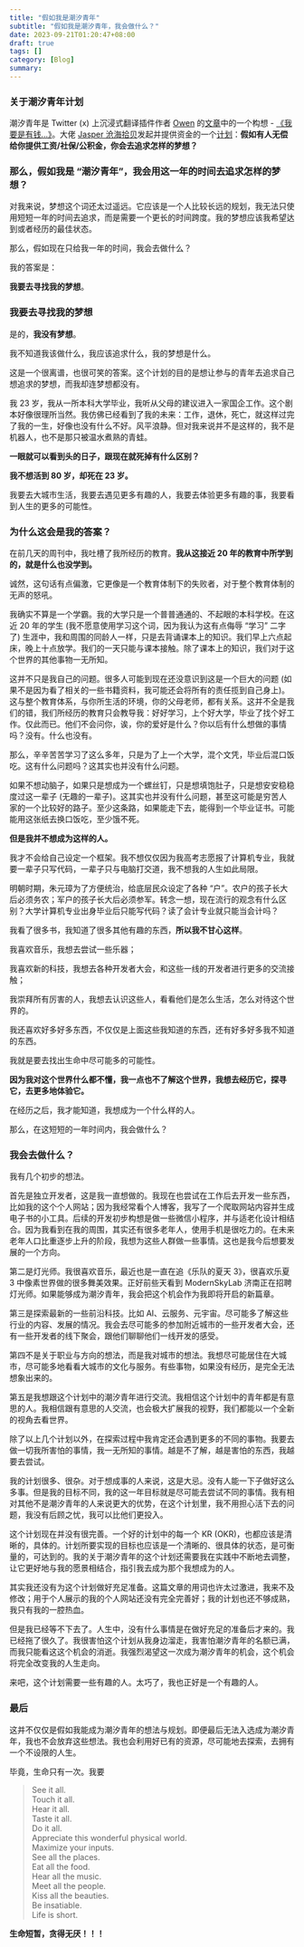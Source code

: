```yaml
---
title: "假如我是潮汐青年"
subtitle: "假如我是潮汐青年，我会做什么？"
date: 2023-09-21T01:20:47+08:00
draft: true
tags: []
category: [Blog]
summary: 
---
```


### 关于潮汐青年计划

潮汐青年是 Twitter (x) 上沉浸式翻译插件作者 [Owen](https://twitter.com/OwenYoungZh) 的[文章](https://x.com/OwenYoungZh/status/1681391418252881920?s=20)中的一个构想 - [《我要是有钱...》](https://www.owenyoung.com/blog/basic-income/)。大佬 [Jasper 沧海拾贝](https://twitter.com/jasper_tide)发起并提供资金的一个[计划](https://x.com/jasper_tide/status/1692533935455277531?s=20)：**假如有人无偿给你提供工资/社保/公积金，你会去追求怎样的梦想？**

### 那么，假如我是 “潮汐青年”，我会用这一年的时间去追求怎样的梦想？

对我来说，梦想这个词还太过遥远。它应该是一个人比较长远的规划，我无法只使用短短一年的时间去追求，而是需要一个更长的时间跨度。我的梦想应该我希望达到或者经历的最佳状态。

那么，假如现在只给我一年的时间，我会去做什么？

我的答案是：

**我要去寻找我的梦想**。

### 我要去寻找我的梦想

是的，**我没有梦想**。

我不知道我该做什么，我应该追求什么，我的梦想是什么。

这是一个很离谱，也很可笑的答案。这个计划的目的是想让参与的青年去追求自己想追求的梦想，而我却连梦想都没有。

我 23 岁，我从一所本科大学毕业，我听从父母的建议进入一家国企工作。这个剧本好像很理所当然。我仿佛已经看到了我的未来：工作，退休，死亡，就这样过完了我的一生，好像也没有什么不好。风平浪静。但对我来说并不是这样的，我不是机器人，也不是那只被温水煮熟的青蛙。

**一眼就可以看到头的日子，跟现在就死掉有什么区别？**

**我不想活到 80 岁，却死在 23 岁。**

我要去大城市生活，我要去遇见更多有趣的人，我要去体验更多有趣的事，我要看到人生的更多的可能性。

### 为什么这会是我的答案？

在前几天的周刊中，我吐槽了我所经历的教育。**我从这接近 20 年的教育中所学到的，就是什么也没学到。**

诚然，这句话有点偏激，它更像是一个教育体制下的失败者，对于整个教育体制的无声的怒吼。

我确实不算是一个学霸。我的大学只是一个普普通通的、不起眼的本科学校。在这近 20 年的学生 (我不愿意使用学习这个词，因为我认为这有点侮辱 “学习” 二字了) 生涯中，我和周围的同龄人一样，只是去背诵课本上的知识。我们早上六点起床，晚上十点放学。我们的一天只能与课本接触。除了课本上的知识，我们对于这个世界的其他事物一无所知。

这并不只是我自己的问题。很多人可能到现在还没意识到这是一个巨大的问题 (如果不是因为看了相关的一些书籍资料，我可能还会将所有的责任揽到自己身上)。这与整个教育体系，与你所生活的环境，你的父母老师，都有关系。这并不全是我们的错，我们所经历的教育只会教导我：好好学习，上个好大学，毕业了找个好工作。仅此而已。他们不会问你，诶，你的爱好是什么？你以后有什么想做的事情吗？没有。什么也没有。

那么，辛辛苦苦学习了这么多年，只是为了上一个大学，混个文凭，毕业后混口饭吃。这有什么问题吗？这其实也并没有什么问题。

如果不想动脑子，如果只是想成为一个螺丝钉，只是想填饱肚子，只是想安安稳稳度过这一辈子 (无趣的一辈子)。这其实也并没有什么问题，甚至这可能是穷苦人家的一个比较好的路子。至少这条路，如果能走下去，能得到一个毕业证书。可能能用这张纸去换口饭吃，至少饿不死。

**但是我并不想成为这样的人。**

我才不会给自己设定一个框架。我不想仅仅因为我高考志愿报了计算机专业，我就要一辈子只写代码，一辈子只与电脑打交道，我不想我的人生如此局限。

明朝时期，朱元璋为了方便统治，给底层民众设定了各种 “户”。农户的孩子长大后必须务农；军户的孩子长大后必须参军。转念一想，现在流行的观念有什么区别？大学计算机专业出身毕业后只能写代码？读了会计专业就只能当会计吗？

我看了很多书，我知道了很多其他有趣的东西，**所以我不甘心这样**。

我喜欢音乐，我想去尝试一些乐器；

我喜欢新的科技，我想去各种开发者大会，和这些一线的开发者进行更多的交流接触；

我崇拜所有厉害的人，我想去认识这些人，看看他们是怎么生活，怎么对待这个世界的。

我还喜欢好多好多东西，不仅仅是上面这些我知道的东西，还有好多好多我不知道的东西。

我就是要去找出生命中尽可能多的可能性。

**因为我对这个世界什么都不懂，我一点也不了解这个世界，我想去经历它，探寻它，去更多地体验它。**

在经历之后，我才能知道，我想成为一个什么样的人。

那么，在这短短的一年时间内，我会做什么？

### 我会去做什么？

我有几个初步的想法。

首先是独立开发者，这是我一直想做的。我现在也尝试在工作后去开发一些东西，比如我的这个个人网站；因为我经常看个人博客，我写了一个爬取网站内容并生成电子书的小工具。后续的开发初步构想是做一些微信小程序，并与适老化设计相结合。因为我看到在我的周围，其实还有很多老年人，使用手机是很吃力的。在未来老年人口比重逐步上升的阶段，我想为这些人群做一些事情。这也是我今后想要发展的一个方向。

第二是灯光师。我很喜欢音乐，最近也是一直在追《乐队的夏天 3》，很喜欢乐夏 3 中像素世界做的很多舞美效果。正好前些天看到 ModernSkyLab 济南正在招聘灯光师。如果能够成为潮汐青年，我会把这个机会作为我即将开启的新篇章。

第三是探索最新的一些前沿科技。比如 AI、云服务、元宇宙。尽可能多了解这些行业的内容、发展的情况。我会去尽可能多的参加附近城市的一些开发者大会，还有一些开发者的线下聚会，跟他们聊聊他们一线开发的感受。

第四不是关于职业与方向的想法，而是我对城市的想法。我想尽可能居住在大城市，尽可能多地看看大城市的文化与服务。有些事物，如果没有经历，是完全无法想象出来的。

第五是我想跟这个计划中的潮汐青年进行交流。我相信这个计划中的青年都是有意思的人。我相信跟有意思的人交流，也会极大扩展我的视野，我们都能以一个全新的视角去看世界。

除了以上几个计划以外，在探索过程中我肯定还会遇到更多的不同的事物。我要去做一切我所害怕的事情，我一无所知的事情。越是不了解，越是害怕的东西，我越要去尝试。

我的计划很多、很杂。对于想成事的人来说，这是大忌。没有人能一下子做好这么多事。但是我的目标不同，我的这一年目标就是尽可能去尝试不同的事情。我有相对其他不是潮汐青年的人来说更大的优势，在这个计划里，我不用担心活下去的问题，我没有后顾之忧，我可以比他们更投入。

这个计划现在并没有很完善。一个好的计划中的每一个 KR (OKR)，也都应该是清晰的，具体的。计划所要实现的目标也应该是一个清晰的、很具体的状态，是可衡量的，可达到的。我的关于潮汐青年的这个计划还需要我在实践中不断地去调整，让它更好地与我的愿景相结合，指引我去成为那个我想成为的人。

其实我还没有为这个计划做好充足准备。这篇文章的用词也许太过激进，我来不及修改；用于个人展示的我的个人网站还没有完全完善好；我的计划也还不够成熟，我只有我的一腔热血。

但是我已经等不下去了。人生中，没有什么事情是在做好充足的准备后才来的。我已经拖了很久了。我很害怕这个计划从我身边溜走，我害怕潮汐青年的名额已满，而我只能看这这个机会的消逝。我强烈渴望这一次成为潮汐青年的机会，这个机会将完全改变我的人生走向。

来吧，这个计划需要一些有趣的人。太巧了，我也正好是一个有趣的人。

### 最后

这并不仅仅是假如我能成为潮汐青年的想法与规划。即便最后无法入选成为潮汐青年，我也不会放弃这些想法。我也会利用好已有的资源，尽可能地去探索，去拥有一个不设限的人生。

毕竟，生命只有一次。我要

> See it all.  
> Touch it all.  
> Hear it all.  
> Taste it all.  
> Do it all.  
> Appreciate this wonderful physical world.  
> Maximize your inputs.  
> See all the places.  
> Eat all the food.  
> Hear all the music.  
> Meet all the people.  
> Kiss all the beauties.  
> Be insatiable.  
> Life is short.

**生命短暂，贪得无厌！！！**
